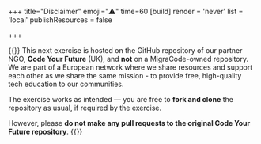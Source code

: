 +++
title="Disclaimer"
emoji="⚠️"
time=60
[build]
  render = 'never'
  list = 'local'
  publishResources = false

+++

{{<note title="📌 Disclaimer">}}
This next exercise is hosted on the GitHub repository of our partner NGO, **Code Your Future** (UK), and **not** on a MigraCode-owned repository.
We are part of a European network where we share resources and support each other as we share the same mission -  to provide free, high-quality tech education to our communities.

The exercise works as intended — you are free to **fork and clone** the repository as usual, if required by the exercise.

However, please **do not make any pull requests to the original Code Your Future repository**.
{{</note>}}
